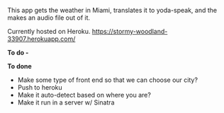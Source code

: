 This app gets the weather in Miami, translates it to yoda-speak, and the makes an audio file out of it.

Currently hosted on Heroku.
https://stormy-woodland-33907.herokuapp.com/

**To do -**

**To done**

- Make some type of front end so that we can choose our city?
- Push to heroku
- Make it auto-detect based on where you are?
- Make it run in a server w/ Sinatra
